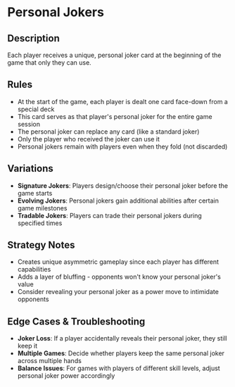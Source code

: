 # Personal Jokers

## Description
Each player receives a unique, personal joker card at the beginning of the game that only they can use.

## Rules
- At the start of the game, each player is dealt one card face-down from a special deck
- This card serves as that player's personal joker for the entire game session
- The personal joker can replace any card (like a standard joker)
- Only the player who received the joker can use it
- Personal jokers remain with players even when they fold (not discarded)

## Variations
- **Signature Jokers**: Players design/choose their personal joker before the game starts
- **Evolving Jokers**: Personal jokers gain additional abilities after certain game milestones
- **Tradable Jokers**: Players can trade their personal jokers during specified times

## Strategy Notes
- Creates unique asymmetric gameplay since each player has different capabilities
- Adds a layer of bluffing - opponents won't know your personal joker's value
- Consider revealing your personal joker as a power move to intimidate opponents

## Edge Cases & Troubleshooting
- **Joker Loss**: If a player accidentally reveals their personal joker, they still keep it
- **Multiple Games**: Decide whether players keep the same personal joker across multiple hands
- **Balance Issues**: For games with players of different skill levels, adjust personal joker power accordingly
